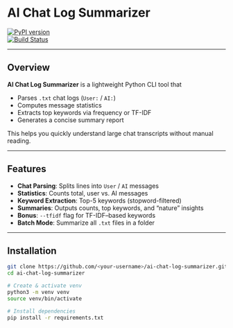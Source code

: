 <!-- Project Title & Badges -->
# AI Chat Log Summarizer  
[![PyPI version](https://img.shields.io/pypi/v/ai-chat-log-summarizer)]()  
[![Build Status](https://img.shields.io/github/actions/workflow/status/your-username/ai-chat-log-summarizer/ci.yml)]()

---

## Overview  
**AI Chat Log Summarizer** is a lightweight Python CLI tool that  
- Parses `.txt` chat logs (`User:` / `AI:`)  
- Computes message statistics  
- Extracts top keywords via frequency or TF-IDF  
- Generates a concise summary report  

This helps you quickly understand large chat transcripts without manual reading.

---

## Features  
- **Chat Parsing**: Splits lines into `User` / `AI` messages  
- **Statistics**: Counts total, user vs. AI messages  
- **Keyword Extraction**: Top-5 keywords (stopword-filtered)  
- **Summaries**: Outputs counts, top keywords, and “nature” insights  
- **Bonus**: `--tfidf` flag for TF-IDF–based keywords  
- **Batch Mode**: Summarize all `.txt` files in a folder

---

## Installation  
```bash
git clone https://github.com/<your-username>/ai-chat-log-summarizer.git
cd ai-chat-log-summarizer

# Create & activate venv
python3 -m venv venv
source venv/bin/activate

# Install dependencies
pip install -r requirements.txt
